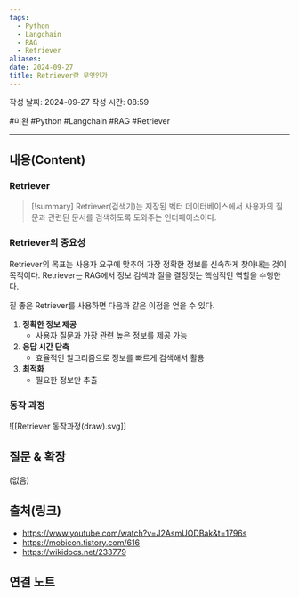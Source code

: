 ```yaml
---
tags:
  - Python
  - Langchain
  - RAG
  - Retriever
aliases: 
date: 2024-09-27
title: Retriever란 무엇인가
---
```

작성 날짜: 2024-09-27
작성 시간: 08:59

#미완 #Python #Langchain #RAG #Retriever 

----
## 내용(Content)

### Retriever

>[!summary]
> Retriever(검색기)는 저장된 벡터 데이터베이스에서 사용자의 질문과 관련된 문서를 검색하도록 도와주는 인터페이스이다. 

### Retriever의 중요성

Retriever의 목표는 사용자 요구에 맞추어 가장 정확한 정보를 신속하게 찾아내는 것이 목적이다. Retriever는 RAG에서 정보 검색과 질을 결정짓는 핵심적인 역할을 수행한다.

질 좋은 Retriever를 사용하면 다음과 같은 이점을 얻을 수 있다.

1. **정확한 정보 제공**
	- 사용자 질문과 가장 관련 높은 정보를 제공 가능
2. **응답 시간 단축**
	- 효율적인 알고리즘으로 정보를 빠르게 검색해서 활용
3. **최적화**
	- 필요한 정보만 추출

### 동작 과정

![[Retriever 동작과정(draw).svg]]



## 질문 & 확장

(없음)

## 출처(링크)

- https://www.youtube.com/watch?v=J2AsmUODBak&t=1796s
- https://mobicon.tistory.com/616
- https://wikidocs.net/233779
## 연결 노트











